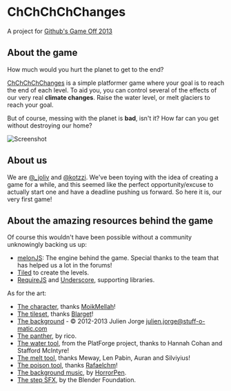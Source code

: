 # ChChChChChanges

A project for [Github's Game Off 2013](https://github.com/blog/1674-github-game-off-ii)

## About the game

How much would you hurt the planet to get to the end?

[ChChChChChanges](http://www.youtube.com/watch?v=K78gvWXDgNM) is a simple platformer game where your goal is to reach the end of each level. To aid you, you can control several of the effects of our very real **climate changes**. Raise the water level, or melt glaciers to reach your goal.

But of course, messing with the planet is **bad**, isn't it? How far can you get without destroying our home?

![Screenshot](http://i.imgur.com/VRIfnNd.jpg)

## About us

We are [@_joliv](https://twitter.com/_joliv) and [@kotzzi](https://twitter.com/kotzzi). We've been toying with the idea of creating a game for a while, and this seemed like the perfect opportunity/excuse to actually start one and have a deadline pushing us forward. So here it is, our very first game!

## About the amazing resources behind the game

Of course this wouldn't have been possible without a community unknowingly backing us up:

* [melonJS](http://melonjs.org/): The engine behind the game. Special thanks to the team that has helped us a lot in the forums!
* [Tiled](http://www.mapeditor.org/) to create the levels.
* [RequireJS](http://requirejs.org/) and [Underscore](http://underscorejs.org/), supporting libraries.

As for the art:

* [The character](http://opengameart.org/content/mv-platformer-male-32x64), thanks [MoikMellah](http://opengameart.org/users/moikmellah)!
* [The tileset](http://opengameart.org/content/bgj-asset-dump), thanks [Blarget](http://opengameart.org/users/blarget2)!
* [The background](http://opengameart.org/content/large-nature-background) - © 2012-2013 Julien Jorge <julien.jorge@stuff-o-matic.com>
* [The panther](http://www.tekepon.net/fsm/modules/imgbb/viewtopic.php?topic_id=2372&forum=2), by rico.
* [The water tool](http://opengameart.org/content/2d-object-pack), from the PlatForge project, thanks to Hannah Cohan and Stafford McIntyre!
* [The melt tool](http://opengameart.org/content/whispers-of-avalon-item-icons), thanks Meway, Len Pabin, Auran and Silviyius!
* [The poison tool](http://opengameart.org/content/potion-bottles), thanks [Rafaelchm](http://opengameart.org/users/rafaelchm)!
* [The background music](http://opengameart.org/content/gray-trip), by [HorrorPen](http://opengameart.org/users/horrorpen).
* [The step SFX](http://opengameart.org/content/grass-foot-step-sounds-yo-frankie), by the Blender Foundation.